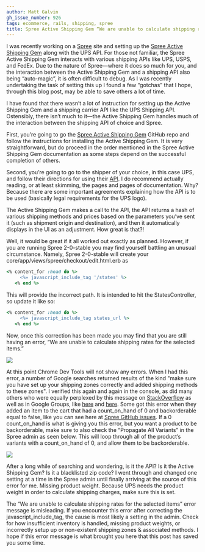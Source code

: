 ```yaml
---
author: Matt Galvin
gh_issue_number: 926
tags: ecommerce, rails, shipping, spree
title: Spree Active Shipping Gem “We are unable to calculate shipping rates for the selected items.” Error
---
```


I was recently working on a [Spree](http://spreecommerce.org/) site and setting up the [Spree Active Shipping Gem](https://github.com/spree/spree_active_shipping) along with the UPS API. For those not familiar, the Spree Active Shipping Gem interacts with various shipping APIs like UPS, USPS, and FedEx. Due to the nature of Spree—where it does so much for you, and the interaction between the Active Shipping Gem and a shipping API also being “auto-magic”, it is often difficult to debug. As I was recently undertaking the task of setting this up I found a few “gotchas” that I hope, through this blog post, may be able to save others a lot of time.

I have found that there wasn’t a lot of instruction for setting up the Active Shipping Gem and a shipping carrier API like the UPS Shipping API. Ostensibly, there isn’t much to it—the Active Shipping Gem handles much of the interaction between the shipping API of choice and Spree.

First, you’re going to go the [Spree Active Shipping Gem](https://github.com/spree/spree_active_shipping) GitHub repo and follow the instructions for installing the Active Shipping Gem. It is very straightforward, but do proceed in the order mentioned in the Spree Active Shipping Gem documentation as some steps depend on the successful completion of others.

Second, you’re going to go to the shipper of your choice, in this case UPS, and follow their directions for using their [API](http://www.ups.com/content/us/en/bussol/browse/cat/developer_kit.html). I do recommend actually reading, or at least skimming, the pages and pages of documentation. Why? Because there are some important agreements explaining how the API is to be used (basically legal requirements for the UPS logo).

The Active Shipping Gem makes a call to the API, the API returns a hash of various shipping methods and prices based on the parameters you’ve sent it (such as shipment origin and destination), and then it automatically displays in the UI as an adjustment. How great is that?!

Well, it would be great if it all worked out exactly as planned. However, if you are running Spree 2-0-stable you may find yourself battling an unusual circumstance. Namely, Spree 2-0-stable will create your core/app/views/spree/checkout/edit.html.erb as

```ruby
<% content_for :head do %>
     <%= javascript_include_tag '/states' %>
   <% end %>
```

This will provide the incorrect path. It is intended to hit the StatesController, so update it like so:

```ruby
<% content_for :head do %>
     <%= javascript_include_tag states_url %>
   <% end %>
```

Now, once this correction has been made you may find that you are still having an error, “We are unable to calculate shipping rates for the selected items.”

<a href="/blog/2014/02/12/spree-active-shipping-gem-we-are-unable/image-0.png" imageanchor="1"><img border="0" src="/blog/2014/02/12/spree-active-shipping-gem-we-are-unable/image-0.png"/></a>

At this point Chrome Dev Tools will not show any errors. When I had this error, a number of Google searches returned results of the kind "make sure you have set up your shipping zones correctly and added shipping methods to these zones". I verified this again and again in the console, as did many others who were equally perplexed by this message on [StackOverflow](http://stackoverflow.com/questions/18277367/spree-commerce-error-on-checkout-we-are-unable-to-ship-the-selected-items-to-y) as well as in Google Groups, like [here](https://groups.google.com/forum/#!msg/spree-user/aCJz5iNemfo/3v4uJ8hPBVsJ) and [here](https://groups.google.com/forum/#!topic/spree-user/aCJz5iNemfo). Some got this error when they added an item to the cart that had a count_on_hand of 0 and backorderable equal to false, like you can see here at [Spree GitHub issues](https://github.com/spree/spree/issues/3521). If a 0 count_on_hand is what is giving you this error, but you want a product to be backorderable, make sure to also check the “Propagate All Variants” in the Spree admin as seen below. This will loop through all of the product’s variants with a count_on_hand of 0, and allow them to be backorderable.

<a href="/blog/2014/02/12/spree-active-shipping-gem-we-are-unable/image-1-big.png" imageanchor="1"><img border="0" src="/blog/2014/02/12/spree-active-shipping-gem-we-are-unable/image-1.png"/></a>

After a long while of searching and wondering, is it the API? Is it the Active Shipping Gem? Is it a blacklisted zip code? I went through and changed one setting at a time in the Spree admin until finally arriving at the source of this error for me. Missing product weight. Because UPS needs the product weight in order to calculate shipping charges, make sure this is set.

The “We are unable to calculate shipping rates for the selected items” error message is misleading. If you encounter this error after correcting the javascript_include_tag, the cause is most likely a setting in the admin. Check for how insufficient inventory is handled, missing product weights, or incorrectly setup up or non-existent shipping zones & associated methods. I hope if this error message is what brought you here that this post has saved you some time.

